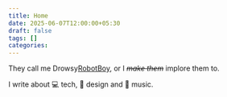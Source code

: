 ```yaml
---
title: Home
date: 2025-06-07T12:00:00+05:30
draft: false
tags: []
categories:
---
```

They call me Drowsy[RobotBoy](https://www.youtube.com/watch?v=Wbt59pmT26E&ref=drowsyrobotboy.com), or I _~~make them~~_ implore them to. 

I write about 💻 tech, 🎨 design and 🎵 music.